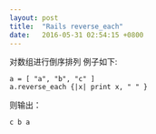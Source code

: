```yaml
---
layout: post
title:  "Rails reverse_each"
date:   2016-05-31 02:54:15 +0800
---
```

对数组进行倒序排列
例子如下:

```
a = [ "a", "b", "c" ]
a.reverse_each {|x| print x, " " }
```

则输出：

```
c b a
```